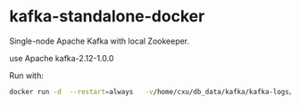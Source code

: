 # kafka-standalone-docker

Single-node Apache Kafka with local Zookeeper.

use Apache kafka-2.12-1.0.0

Run with:
```bash
docker run -d  --restart=always   -v/home/cxu/db_data/kafka/kafka-logs/:/data/kafka/kafka-logs  -v/home/cxu/db_data/kafka/logs:/data/kafka/logs --name=kafka --net=host -e HOSTNAME=localhost  xuchaoo/kafka-standalone-docker
```

